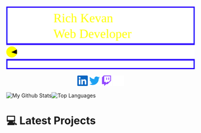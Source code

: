 ![Rich Kevan Github](./media/richkevan.svg)
<div style="text-align: center;">
<a href="https://www.linkedin.com/in/rich-kevan"><img src="./media/social/linkedin.svg" width="28"></a>
<a href="https://twitter.com/intent/follow?screen_name=richkevan"><img src="./media/social/twitter.svg" width="28"></a>
<a href="https://www.twitch.tv/richkevan"><img src="./media/social/twitch.svg" width="28"></a>
<a href="https://dev.to/richkevan"><img src="./media/social/devdotto.svg" width="28"></a>
</div>

![My Github Stats](https://github.com/richkevan/github-stats/blob/master/generated/overview.svg)![Top Languages](https://github.com/richkevan/github-stats/blob/master/generated/languages.svg)


# :computer: Latest Projects



